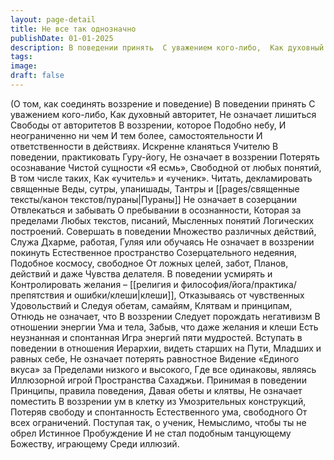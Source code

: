 ```yaml
---
layout: page-detail
title: Не все так однозначно
publishDate: 01-01-2025
description: В поведении принять  С уважением кого-либо,  Как духовный авторитет,  Не означает лишиться  Свободы от авторитетов  В воззрении, которое Подобно небу...
tags:
image:
draft: false
---
```

(О том, как соединять воззрение и поведение)  В поведении принять  С уважением кого-либо,  Как духовный авторитет,  Не означает лишиться  Свободы от авторитетов  В воззрении, которое Подобно небу,  И неограниченно ни чем  И тем более, самостоятельности  И ответственности в действиях.  Искренне кланяться Учителю  В поведении, практиковать  Гуру-йогу,  Не означает в воззрении  Потерять осознавание  Чистой сущности «Я есмь»,  Свободной от любых понятий,  В том числе таких,  Как «учитель» и «ученик».  Читать, декламировать священные  Веды, сутры, упанишады,  Тантры и [[pages/священные тексты/канон текстов/пураны|Пураны]]  Не означает в созерцании  Отвлекаться и забывать  О пребывании в осознанности, Которая за пределами  Любых текстов, писаний,  Мысленных понятий  Логических построений.  Совершать в поведении  Множество различных действий,  Служа Дхарме, работая,  Гуляя или обучаясь  Не означает в воззрении покинуть  Естественное пространство  Созерцательного недеяния,  Подобное космосу, свободное  От ложных целей, забот,  Планов, действий и даже  Чувства делателя.  В поведении усмирять и  Контролировать желания – [[религия и философия/йога/практика/препятствия и ошибки/клеши|клеши]],  Отказываясь от чувственных  Удовольствий и  Следуя обетам, самайям,  Клятвам и принципам,  Отнюдь не означает, что  В воззрении  Следует порождать негативизм  В отношении энергии  Ума и тела,  Забыв, что даже желания и клеши  Есть неузнанная и спонтанная  Игра энергий пяти мудростей.  Вступать в поведении в отношения  Иерархии, видеть старших на Пути,  Младших и равных себе,  Не означает потерять равностное  Видение «Единого вкуса» за  Пределами низкого и высокого,  Где все одинаковы, являясь  Иллюзорной игрой  Пространства Сахаджьи.  Принимая в поведении  Принципы, правила поведения,  Давая обеты и клятвы,  Не означает поместить  В воззрении ум в клетку из  Умозрительных конструкций,  Потеряв свободу и спонтанность  Естественного ума, свободного  От всех ограничений.  Поступая так, о ученик,  Немыслимо, чтобы ты не обрел  Истинное Пробуждение  И не стал подобным танцующему  Божеству, играющему  Среди иллюзий.